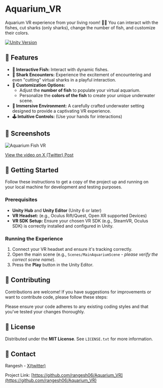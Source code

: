 # Aquarium_VR
Aquarium VR experience from your living room! 🌊🐠 You can interact with the fishes, cut sharks (only sharks), change the number of fish, and customize their colors.

[![Unity Version](https://img.shields.io/badge/Unity-UNITY_6-blueviolet)](https://unity.com/releases/unity-6)

## 🌟 Features

* **🐠 Interactive Fish:** Interact with dynamic fishes.
* **🦈 Shark Encounters:** Experience the excitement of encountering and even "cutting" virtual sharks in a playful interaction.
* **🎨 Customization Options:**
    * Adjust the **number of fish** to populate your virtual aquarium.
    * Personalize the **colors of the fish** to create your unique underwater scene.
* **🌊 Immersive Environment:** A carefully crafted underwater setting designed to provide a captivating VR experience.
* **🕹️ Intuitive Controls:** (Use your hands for interactions)

## 📸 Screenshots
![Aquarium Fish VR](https://github.com/user-attachments/assets/eaf31385-4baa-4040-9590-adc3c696ff5c)

[View the video on X (Twitter) Post](https://x.com/RangeshUs/status/1929227063598137663)

## 🚀 Getting Started

Follow these instructions to get a copy of the project up and running on your local machine for development and testing purposes.

### Prerequisites

* **Unity Hub** and **Unity Editor** (Unity 6 or later)
* **VR Headset:** (e.g., Oculus Rift/Quest, Open XR supported Devices)
* **VR SDK Setup:** Ensure your chosen VR SDK (e.g., SteamVR, Oculus SDK) is correctly installed and configured in Unity.


### Running the Experience

1.  Connect your VR headset and ensure it's tracking correctly.
2.  Open the main scene (e.g., `Scenes/MainAquariumScene` - *please verify the correct scene name*).
3.  Press the **Play** button in the Unity Editor.

## 🤝 Contributing

Contributions are welcome! If you have suggestions for improvements or want to contribute code, please follow these steps:

Please ensure your code adheres to any existing coding styles and that you've tested your changes thoroughly.

## 📜 License
Distributed under the **MIT License**. See `LICENSE.txt` for more information.


## 📧 Contact

Rangesh - [X(twitter)](https://x.com/RangeshUs) 

Project Link: [https://github.com/rangesh06/Aquarium_VR](https://github.com/rangesh06/Aquarium_VR)
